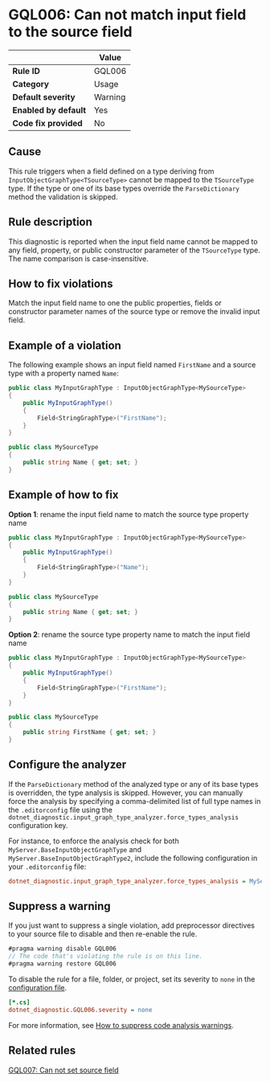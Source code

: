 # GQL006: Can not match input field to the source field

|                        | Value   |
| ---------------------- | ------- |
| **Rule ID**            | GQL006  |
| **Category**           | Usage   |
| **Default severity**   | Warning |
| **Enabled by default** | Yes     |
| **Code fix provided**  | No      |

## Cause

This rule triggers when a field defined on a type deriving from
`InputObjectGraphType<TSourceType>` cannot be mapped to the `TSourceType` type.
If the type or one of its base types override the `ParseDictionary` method the
validation is skipped.

## Rule description

This diagnostic is reported when the input field name cannot be mapped to any
field, property, or public constructor parameter of the `TSourceType` type. The
name comparison is case-insensitive.

## How to fix violations

Match the input field name to one the public properties, fields or constructor
parameter names of the source type or remove the invalid input field.

## Example of a violation

The following example shows an input field named `FirstName` and a source type
with a property named `Name`:

```c#
public class MyInputGraphType : InputObjectGraphType<MySourceType>
{
    public MyInputGraphType()
    {
        Field<StringGraphType>("FirstName");
    }
}

public class MySourceType
{
    public string Name { get; set; }
}
```

## Example of how to fix

**Option 1**: rename the input field name to match the source type property name

```c#
public class MyInputGraphType : InputObjectGraphType<MySourceType>
{
    public MyInputGraphType()
    {
        Field<StringGraphType>("Name");
    }
}

public class MySourceType
{
    public string Name { get; set; }
}
```

**Option 2**: rename the source type property name to match the input field name

```c#
public class MyInputGraphType : InputObjectGraphType<MySourceType>
{
    public MyInputGraphType()
    {
        Field<StringGraphType>("FirstName");
    }
}

public class MySourceType
{
    public string FirstName { get; set; }
}
```

## Configure the analyzer

If the `ParseDictionary` method of the analyzed type or any of its base types is
overridden, the type analysis is skipped. However, you can manually force the
analysis by specifying a comma-delimited list of full type names in the
`.editorconfig` file using the
`dotnet_diagnostic.input_graph_type_analyzer.force_types_analysis` configuration
key.

For instance, to enforce the analysis check for both
`MyServer.BaseInputObjectGraphType` and `MyServer.BaseInputObjectGraphType2`,
include the following configuration in your `.editorconfig` file:

```ini
dotnet_diagnostic.input_graph_type_analyzer.force_types_analysis = MyServer.BaseInputObjectGraphType,MyServer.BaseInputObjectGraphType2
```

## Suppress a warning

If you just want to suppress a single violation, add preprocessor directives to
your source file to disable and then re-enable the rule.

```csharp
#pragma warning disable GQL006
// The code that's violating the rule is on this line.
#pragma warning restore GQL006
```

To disable the rule for a file, folder, or project, set its severity to `none`
in the
[configuration file](https://learn.microsoft.com/en-us/dotnet/fundamentals/code-analysis/configuration-files).

```ini
[*.cs]
dotnet_diagnostic.GQL006.severity = none
```

For more information, see
[How to suppress code analysis warnings](https://learn.microsoft.com/en-us/dotnet/fundamentals/code-analysis/suppress-warnings).

## Related rules

[GQL007: Can not set source field](../gql007)
